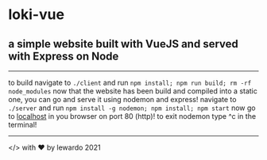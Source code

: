 # loki-vue
## a simple website built with VueJS and served with Express on Node  
---
to build navigate to `./client` and run `npm install; npm run build; rm -rf node_modules`
now that the website has been build and compiled into a static one, you can go and serve it using nodemon and express!
navigate to `./server` and run `npm install -g nodemon; npm install; npm start`
now go to [localhost](http://localhost) in you browser on port 80 (http)!
to exit nodemon type ^c in the terminal!

---
</> with ❤️ by lewardo 2021